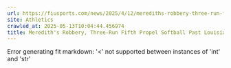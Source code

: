 ```yaml
---
url: https://fiusports.com/news/2025/4/12/merediths-robbery-three-run-fifth-propel-softball-past-louisiana-tech.aspx
site: Athletics
crawled_at: 2025-05-13T10:04:44.456974
title: Meredith's Robbery, Three-Run Fifth Propel Softball Past Louisiana Tech - FIU Athletics
---
```


Error generating fit markdown: '<' not supported between instances of 'int' and 'str'